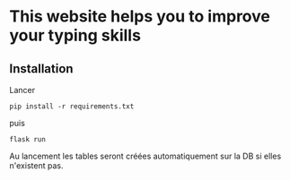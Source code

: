 # This website helps you to improve your typing skills

## Installation
Lancer 
```console
pip install -r requirements.txt
```
puis
```console
flask run
```
Au lancement les tables seront créées automatiquement sur la DB si elles n'existent pas.
